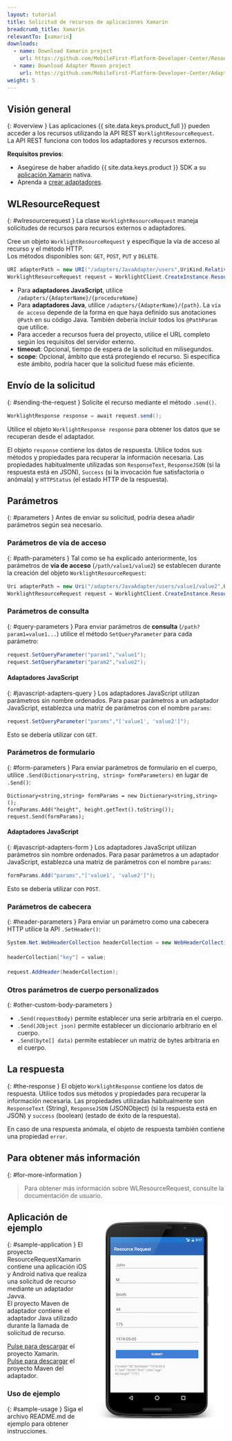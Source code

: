 ```yaml
---
layout: tutorial
title: Solicitud de recursos de aplicaciones Xamarin
breadcrumb_title: Xamarin
relevantTo: [xamarin]
downloads:
  - name: Download Xamarin project
    url: https://github.com/MobileFirst-Platform-Developer-Center/ResourceRequestXamarin/tree/release80
  - name: Download Adapter Maven project
    url: https://github.com/MobileFirst-Platform-Developer-Center/Adapters/tree/release80
weight: 5
---
```

<!-- NLS_CHARSET=UTF-8 -->
## Visión general
{: #overview }
Las aplicaciones {{ site.data.keys.product_full }} pueden acceder a los recursos utilizando la API REST `WorklightResourceRequest`.  
La API REST funciona con todos los adaptadores y recursos externos.

**Requisitos previos**:

- Asegúrese de haber añadido {{ site.data.keys.product }} SDK a su [aplicación Xamarin](../../sdk/xamarin/) nativa.
- Aprenda a [crear adaptadores](../../../adapters/creating-adapters/).

## WLResourceRequest
{: #wlresourcerequest }
La clase `WorklightResourceRequest` maneja solicitudes de recursos para recursos externos o adaptadores.

Cree un objeto `WorklightResourceRequest` y especifique la vía de acceso al recurso y el método HTTP.  
Los métodos disponibles son: `GET`, `POST`, `PUT` y `DELETE`.

```cs
URI adapterPath = new URI("/adapters/JavaAdapter/users",UriKind.Relative);
WorklightResourceRequest request = WorklightClient.CreateInstance.ResourceRequest(adapterPath,"GET");
```

* Para **adaptadores JavaScript**, utilice `/adapters/{AdapterName}/{procedureName}`
* Para **adaptadores Java**, utilice `/adapters/{AdapterName}/{path}`. La `vía de acceso` depende de la forma en que haya definido sus anotaciones `@Path` en su código Java. También debería incluir todos los `@PathParam` que utilice.
* Para acceder a recursos fuera del proyecto, utilice el URL completo según los requisitos del servidor externo.
* **timeout**: Opcional, tiempo de espera de la solicitud en milisegundos.
* **scope**: Opcional, ámbito que está protegiendo el recurso. Si especifica este ámbito, podría hacer que la solicitud fuese más eficiente.

## Envío de la solicitud
{: #sending-the-request }
Solicite el recurso mediante el método `.send()`.

```cs
WorklightResponse response = await request.send();
```

Utilice el objeto `WorklightResponse response` para obtener los datos que se recuperan desde el adaptador.

El objeto `response` contiene los datos de respuesta. Utilice todos sus métodos y propiedades para recuperar la información necesaria. Las propiedades habitualmente utilizadas son `ResponseText`, `ResponseJSON` (si la respuesta está en JSON), `Success` (si la invocación fue satisfactoria o anómala) y `HTTPStatus` (el estado HTTP de la respuesta).

## Parámetros
{: #parameters }
Antes de enviar su solicitud, podría desea añadir parámetros según sea necesario.

### Parámetros de vía de acceso
{: #path-parameters }
Tal como se ha explicado anteriormente, los parámetros de **vía de acceso** (`/path/value1/value2`) se establecen durante la creación del objeto `WorklightResourceRequest`:

```cs
Uri adapterPath = new Uri("/adapters/JavaAdapter/users/value1/value2",UriKind.Relative);
WorklightResourceRequest request = WorklightClient.CreateInstance.ResourceRequest(adapterPath,"GET");
```

### Parámetros de consulta
{: #query-parameters }
Para enviar parámetros de **consulta** (`/path?param1=value1...`) utilice el método `SetQueryParameter` para cada parámetro:

```cs
request.SetQueryParameter("param1","value1");
request.SetQueryParameter("param2","value2");
```

#### Adaptadores JavaScript
{: #javascript-adapters-query }
Los adaptadores JavaScript utilizan parámetros sin nombre ordenados. Para pasar parámetros a un adaptador JavaScript, establezca una matriz de parámetros con el nombre `params`:

```cs
request.SetQueryParameter("params","['value1', 'value2']");
```

Esto se debería utilizar con `GET`.

### Parámetros de formulario
{: #form-parameters }
Para enviar parámetros de formulario en el cuerpo, utilice `.Send(Dictionary<string, string> formParameters)` en lugar de `.Send()`:  

```cshrap
Dictionary<string,string> formParams = new Dictionary<string,string>();
formParams.Add("height", height.getText().toString());
request.Send(formParams);
```   

#### Adaptadores JavaScript
{: #javascript-adapters-form }
Los adaptadores JavaScript utilizan parámetros sin nombre ordenados. Para pasar parámetros a un adaptador JavaScript, establezca una matriz de parámetros con el nombre `params`:

```cs
formParams.Add("params","['value1', 'value2']");
```

Esto se debería utilizar con `POST`.

### Parámetros de cabecera
{: #header-parameters }
Para enviar un parámetro como una cabecera HTTP utilice la API `.SetHeader()`:

```cs
System.Net.WebHeaderCollection headerCollection = new WebHeaderCollection();

headerCollection["key"] = value;

request.AddHeader(headerCollection);
```

### Otros parámetros de cuerpo personalizados
{: #other-custom-body-parameters }
- `.Send(requestBody)` permite establecer una serie arbitraria en el cuerpo.
- `.Send(JObject json)` permite establecer un diccionario arbitrario en el cuerpo.
- `.Send(byte[] data)` permite establecer un matriz de bytes arbitraria en el cuerpo.

## La respuesta
{: #the-response }
El objeto `WorklightResponse` contiene los datos de respuesta. Utilice todos sus métodos y propiedades para recuperar la información necesaria. Las propiedades utilizadas habitualmente son `ResponseText` (String), `ResponseJSON` (JSONObject) (si la respuesta está en JSON) y `success` (boolean) (estado de éxito de la respuesta).

En caso de una respuesta anómala, el objeto de respuesta también contiene una propiedad `error`.

## Para obtener más información
{: #for-more-information }
> Para obtener más información sobre WLResourceRequest, consulte la documentación de usuario.

<img alt="Imagen de la aplicación de ejemplo" src="resource-request-success-xamarin.png" style="float:right"/>

## Aplicación de ejemplo
{: #sample-application }
El proyecto ResourceRequestXamarin contiene una aplicación iOS y Android nativa que realiza una solicitud de recurso mediante un adaptador Javva.  
El proyecto Maven de adaptador contiene el adaptador Java utilizado durante la llamada de solicitud de recurso.

[Pulse para descargar](https://github.com/MobileFirst-Platform-Developer-Center/ResourceRequestXamarin/tree/release80) el proyecto Xamarin.  
[Pulse para descargar](https://github.com/MobileFirst-Platform-Developer-Center/Adapters/tree/release80) el proyecto Maven del adaptador.

### Uso de ejemplo
{: #sample-usage }
Siga el archivo README.md de ejemplo para obtener instrucciones.
